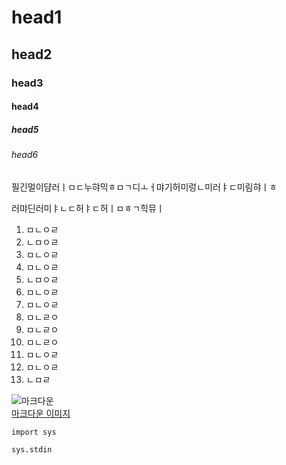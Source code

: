 # head1
## head2
### head3
#### head4
##### head5
###### head6

필긴멀이댬러ㅣㅁㄷ누햐믹ㅎㅁㄱ디ㅗㅓ먀기허미렁ㄴ미러ㅑㄷ미림햐ㅣㅎ  

러먀딘러미ㅑㄴㄷ허ㅑㄷ허ㅣㅁㅎㄱ힉뮤ㅣ

1. ㅁㄴㅇㄹ
2. ㄴㅁㅇㄹ
3. ㅁㄴㅇㄹ
4. ㅁㄴㅇㄹ
5. ㄴㅁㅇㄹ
6. ㅁㄴㅇㄹ
7. ㅁㄴㅇㄹ
8. ㅁㄴㄹㅇ
9. ㅁㄴㄹㅇ
10. ㅁㄴㄹㅇ
11. ㅁㄴㅇㄹ
12. ㅁㄴㅇㄹ
13. ㄴㅁㄹ

![마크다운](https://heropy.blog/css/images/vendor_icons/markdown.png)  
[마크다운 이미지](https://heropy.blog/css/images/vendor_icons/markdown.png)

```
import sys

sys.stdin
```